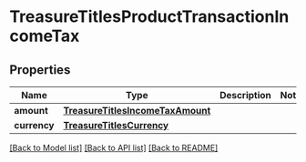 # TreasureTitlesProductTransactionIncomeTax

## Properties
Name | Type | Description | Notes
------------ | ------------- | ------------- | -------------
**amount** | [**TreasureTitlesIncomeTaxAmount**](TreasureTitlesIncomeTaxAmount.md) |  | 
**currency** | [**TreasureTitlesCurrency**](TreasureTitlesCurrency.md) |  | 

[[Back to Model list]](../README.md#documentation-for-models) [[Back to API list]](../README.md#documentation-for-api-endpoints) [[Back to README]](../README.md)

